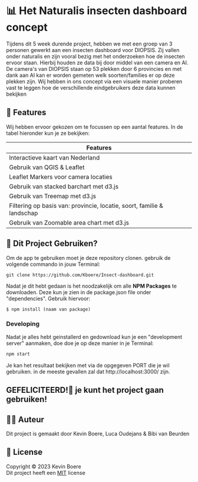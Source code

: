 # 📊 Het Naturalis insecten dashboard concept
Tijdens dit 5 week durende project, hebben we met een groep van 3 personen gewerkt aan een insecten dashboard voor DIOPSIS. Zij vallen onder naturalis en zijn vooral bezig met het onderzoeken hoe de insecten ervoor staan. Hierbij houden ze data bij door middel van een camera en AI. De camera's van DIOPSIS staan op 53 plekken door 6 provincies en met dank aan AI kan er worden gemeten welk soorten/families er op deze plekken zijn. Wij hebben in ons concept via een visuele manier proberen vast te leggen hoe de verschillende eindgebruikers deze data kunnen bekijken

## 🎯 Features
Wij hebben ervoor gekozen om te focussen op een aantal features. In de tabel hieronder kun je ze bekijken:

| Features | 
| ----------- | 
| Interactieve kaart van Nederland | 
| Gebruik van QGIS & Leaflet | 
| Leaflet Markers voor camera locaties | 
| Gebruik van stacked barchart met d3.js |
| Gebruik van Treemap met d3.js |
| Filtering op basis van: provincie, locatie, soort, familie & landschap |
| Gebruik van Zoomable area chart met d3.js |

## 🚀 Dit Project Gebruiken?
Om de app te gebruiken moet je deze repository clonen. gebruik de volgende commando in jouw Terminal:
```
git clone https://github.com/Kboere/Insect-dashboard.git
```

Nadat je dit hebt gedaan is het noodzakelijk om alle **NPM Packages** te downloaden. Deze kun je zien in de package.json file onder "dependencies". Gebruik hiervoor:
```
$ npm install (naam van package)
```
### Developing

Nadat je alles hebt geinstallerd en gedownload kun je een "development server" aanmaken, doe doe je op deze manier in je Terminal:

```bash
npm start
```

Je kan het resultaat bekijken met via de opgegeven PORT die je wil gebruiken. in de meeste gevallen zal dat http://localhost:3000/ zijn.

## GEFELICITEERD!🎉  je kunt het project gaan gebruiken!

## ✍🏻 Auteur
Dit project is gemaakt door Kevin Boere, Luca Oudejans & Bibi van Beurden

## 📜 License
Copyright © 2023 Kevin Boere<br>
Dit project heeft een [MIT](https://github.com/Kboere/Insect-dashboard/blob/main/LICENSE) license

